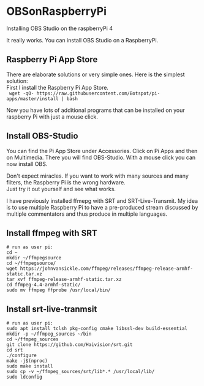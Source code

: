 # OBSonRaspberryPi
Installing OBS Studio on the raspberryPi 4  

It really works. You can install OBS Studio on a RaspberryPi.  

## Raspberry Pi App Store
There are elaborate solutions or very simple ones. Here is the simplest solution:  
First I install the Raspberry Pi App Store.  
` wget -qO- https://raw.githubusercontent.com/Botspot/pi-apps/master/install | bash`  

Now you have lots of additional programs that can be installed on your raspberry Pi with just a mouse click.  

## Install OBS-Studio
You can find the Pi App Store under Accessories. Click on Pi Apps and then on Multimedia. There you will find OBS-Studio. With a mouse click you can now install OBS.  

Don't expect miracles. If you want to work with many sources and many filters, the Raspberry Pi is the wrong hardware.  
Just try it out yourself and see what works.  

I have previously installed ffmepg with SRT and SRT-Live-Transmit. My idea is to use multiple Raspberry Pi to have a pre-produced stream discussed by multiple commentators and thus produce in multiple languages.

## Install ffmpeg with SRT
```
# run as user pi:  
cd ~  
mkdir ~/ffmpegsource  
cd ~/ffmpegsource/    
wget https://johnvansickle.com/ffmpeg/releases/ffmpeg-release-armhf-static.tar.xz  
tar xvf ffmpeg-release-armhf-static.tar.xz  
cd ffmpeg-4.4-armhf-static/  
sudo mv ffmpeg ffprobe /usr/local/bin/
```
## Install srt-live-tranmsit
```
# run as user pi:
sudo apt install tclsh pkg-config cmake libssl-dev build-essential  
mkdir -p ~/ffmpeg_sources ~/bin  
cd ~/ffmpeg_sources  
git clone https://github.com/Haivision/srt.git  
cd srt  
./configure  
make -j$(nproc)  
sudo make install  
sudo cp -v ~/ffmpeg_sources/srt/lib*.* /usr/local/lib/  
sudo ldconfig  
```
